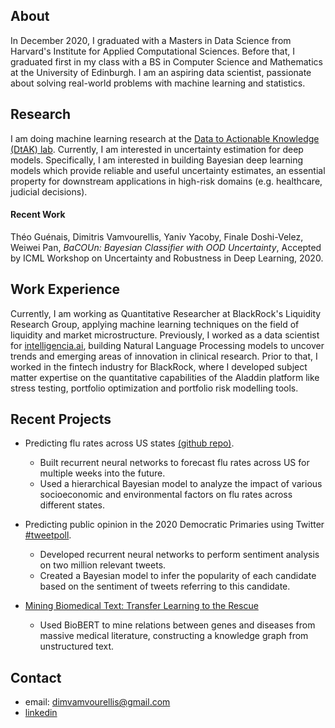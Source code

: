 ## About

In December 2020, I graduated with a Masters in Data Science from Harvard's Institute for Applied Computational Sciences. Before that, I graduated first in my class with a BS in Computer Science and Mathematics at the University of Edinburgh. I am an aspiring data scientist, passionate about solving real-world problems with machine learning and statistics.

## Research

I am doing machine learning research at the [Data to Actionable Knowledge (DtAK) lab](https://dtak.github.io). Currently, I am interested in uncertainty estimation for deep models. Specifically, I am interested in building Bayesian deep learning models which provide reliable and useful uncertainty estimates, an essential property for downstream applications in high-risk domains (e.g. healthcare, judicial decisions). 

#### Recent Work

Théo Guénais, Dimitris Vamvourellis, Yaniv Yacoby, Finale Doshi-Velez, Weiwei Pan, *BaCOUn: Bayesian Classifier with OOD Uncertainty*, Accepted by ICML Workshop on Uncertainty and Robustness in Deep Learning, 2020.

## Work Experience

Currently, I am working as Quantitative Researcher at BlackRock's Liquidity Research Group, applying machine learning techniques on the field of liquidity and market microstructure. Previously, I worked as a data scientist for [intelligencia.ai](https://www.intelligencia.ai/), building Natural Language Processing models to uncover trends and emerging areas of innovation in clinical research. Prior to that, I worked in the fintech industry for BlackRock, where I developed subject matter expertise on the quantitative capabilities of the Aladdin platform like stress testing, portfolio optimization and portfolio risk modelling tools.


## Recent Projects

- Predicting flu rates across US states [(github repo)](https://github.com/benlevyx/modelling-infectious-disease).
  - Built recurrent neural networks to forecast flu rates across US for multiple weeks into the future.
  - Used a hierarchical Bayesian model to analyze the impact of various socioeconomic and environmental factors on flu rates across different states.
  
- Predicting public opinion in the 2020 Democratic Primaries using Twitter [#tweetpoll](https://benlevyx.github.io/twitter-polling/).
  - Developed recurrent neural networks to perform sentiment analysis on two million relevant tweets.
  - Created a Bayesian model to infer the popularity of each candidate based on the sentiment of tweets referring to this candidate.

- [Mining Biomedical Text: Transfer Learning to the Rescue](https://medium.com/institute-for-applied-computational-science/mining-biomedical-text-transfer-learning-to-the-rescue-d502029314c3)
  - Used BioBERT to mine relations between genes and diseases from massive medical literature, constructing a knowledge graph from unstructured text.


## Contact
- email: dimvamvourellis@gmail.com
- [linkedin](https://www.linkedin.com/in/dimitrisvamvourellis/)

